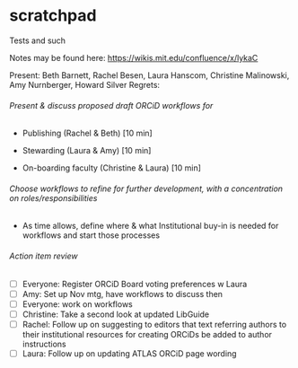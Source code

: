 # scratchpad
Tests and such

Notes may be found here: https://wikis.mit.edu/confluence/x/lykaC

Present: Beth Barnett, Rachel Besen, Laura Hanscom, Christine Malinowski, Amy Nurnberger, Howard Silver
Regrets: 

###### Present & discuss proposed draft ORCiD workflows for 

- Publishing (Rachel & Beth) [10 min]

- Stewarding (Laura & Amy) [10 min]

- On-boarding faculty (Christine & Laura) [10 min]

###### Choose workflows to refine for further development, with a concentration on roles/responsibilities

- As time allows, define where & what Institutional buy-in is needed for workflows and start those processes

###### Action item review

- [ ] Everyone: Register ORCiD Board voting preferences w Laura
- [ ] Amy: Set up Nov mtg, have workflows to discuss then
- [ ] Everyone: work on workflows
- [ ] Christine: Take a second look at updated LibGuide
- [ ] Rachel: Follow up on suggesting to editors that text referring authors to their institutional resources for creating ORCiDs be added to author instructions
- [ ] Laura: Follow up on updating ATLAS ORCiD page wording
